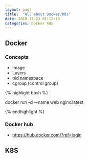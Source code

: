```yaml
---
layout: post
title:  "All about Docker/K8s"
date: 2018-11-23 01:12:13
categories: Docker K8s
---
```


## Docker

### Concepts

- Image
- Layers
- pid namespace
- cgroup (control group) 


{% highlight bash %}

docker run -d --name web nginx:latest

{% endhighlight %}


### Docker hub

* https://hub.docker.com/?ref=login 

## K8S